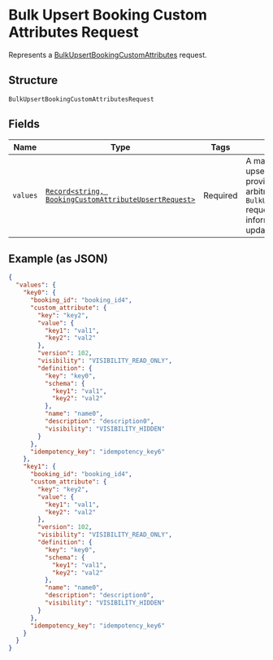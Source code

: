 <!-- Optimized: 2025-10-06 -->
<!-- RPM: 1.6.2.1.1.6.2.1_bulk-upsert-booking-custom-attributes-request_20251006 -->
<!-- Session: E2E RPM DNA Application -->
<!-- AOM: RND (Reggie & Dro) -->
<!-- COI: TECHNOLOGY -->
<!-- RPM: HIGH -->
<!-- ACTION: BUILD -->

# Bulk Upsert Booking Custom Attributes Request

Represents a [BulkUpsertBookingCustomAttributes](../../doc/api/booking-custom-attributes.md#bulk-upsert-booking-custom-attributes) request.

## Structure

`BulkUpsertBookingCustomAttributesRequest`

## Fields

| Name | Type | Tags | Description |
|  --- | --- | --- | --- |
| `values` | [`Record<string, BookingCustomAttributeUpsertRequest>`](../../doc/models/booking-custom-attribute-upsert-request.md) | Required | A map containing 1 to 25 individual upsert requests. For each request, provide an<br>arbitrary ID that is unique for this `BulkUpsertBookingCustomAttributes` request and the<br>information needed to create or update a custom attribute. |

## Example (as JSON)

```json
{
  "values": {
    "key0": {
      "booking_id": "booking_id4",
      "custom_attribute": {
        "key": "key2",
        "value": {
          "key1": "val1",
          "key2": "val2"
        },
        "version": 102,
        "visibility": "VISIBILITY_READ_ONLY",
        "definition": {
          "key": "key0",
          "schema": {
            "key1": "val1",
            "key2": "val2"
          },
          "name": "name0",
          "description": "description0",
          "visibility": "VISIBILITY_HIDDEN"
        }
      },
      "idempotency_key": "idempotency_key6"
    },
    "key1": {
      "booking_id": "booking_id4",
      "custom_attribute": {
        "key": "key2",
        "value": {
          "key1": "val1",
          "key2": "val2"
        },
        "version": 102,
        "visibility": "VISIBILITY_READ_ONLY",
        "definition": {
          "key": "key0",
          "schema": {
            "key1": "val1",
            "key2": "val2"
          },
          "name": "name0",
          "description": "description0",
          "visibility": "VISIBILITY_HIDDEN"
        }
      },
      "idempotency_key": "idempotency_key6"
    }
  }
}
```

